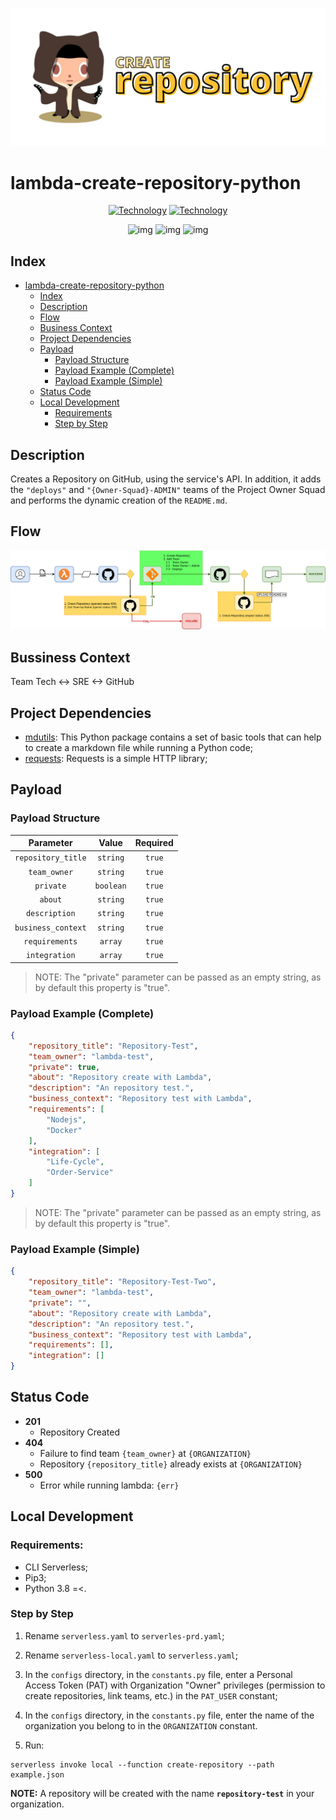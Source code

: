 ![img](https://github.com/padupe/lambda-create-repository-python/blob/main/assets/banner_project.png)
# lambda-create-repository-python

<div align="center">

[![Technology][python-image]][python-url]
[![Technology][aws-lambda-image]][aws-lambda-url]<br>

![img](https://img.shields.io/badge/python-v3.8-blue)
![img](https://img.shields.io/badge/mdutils-v1.3.1-blue)
![img](https://img.shields.io/badge/requests-v2.25.1-blue)

</div>

[python-url]: https://www.python.org/
[python-image]: https://img.shields.io/badge/python-3670A0?style=for-the-badge&logo=python&logoColor=ffdd54

[aws-lambda-url]: https://aws.amazon.com/pt/lambda/
[aws-lambda-image]: https://img.shields.io/badge/aws.lambda-yellow?style=for-the-badge&logo=amazon&logoColor=black

## Index
<!--ts-->
* [lambda-create-repository-python](#lambda-create-repository-python)
    * [Index](#index)
    * [Description](#description)
    * [Flow](#flow)
    * [Business Context](#bussiness-context)
    * [Project Dependencies](#project-dependencies)
    * [Payload](#payload)
        * [Payload Structure](#payload-structure)
        * [Payload Example (Complete)](#payload-example-complete)
        * [Payload Example (Simple)](#payload-example-simple)
    * [Status Code](#status-code)
    * [Local Development](#local-development)
        * [Requirements](#requirements)
        * [Step by Step](#step-by-step)

<!--te-->

## Description
Creates a Repository on GitHub, using the service's API.
In addition, it adds the `"deploys"` and `"{Owner-Squad}-ADMIN"` teams of the Project Owner Squad and performs the dynamic creation of the `README.md`.

## Flow
![img](https://github.com/padupe/lambda-create-repository-python/blob/main/docs/flow-lambda-create-repository.drawio.png)

## Bussiness Context
Team Tech <-> SRE <-> GitHub

## Project Dependencies
- [mdutils](https://pypi.org/project/mdutils/ 'mdutils'): This Python package contains a set of basic tools that can help to create a markdown file while running a Python code;<br>
- [requests](https://pypi.org/project/requests/ 'requests'): Requests is a simple HTTP library;<br>

## Payload

### Payload Structure

<div align="center">

|Parameter|Value|Required|
|:---:|:---:|:---:|
|`repository_title`|`string`| `true`|
|`team_owner`|`string`|`true`|
|`private`|`boolean`|`true`|
|`about`|`string`|`true`|
|`description`|`string`|`true`|
|`business_context`|`string`|`true`|
|`requirements`|`array`|`true`|
|`integration`|`array`|`true`|

</div>

> NOTE: The "private" parameter can be passed as an empty string, as by default this property is "true".


### Payload Example (Complete)
```json
{
    "repository_title": "Repository-Test",
    "team_owner": "lambda-test",
    "private": true,
    "about": "Repository create with Lambda",
    "description": "An repository test.",
    "business_context": "Repository test with Lambda",
    "requirements": [
        "Nodejs",
        "Docker"
    ],
    "integration": [
        "Life-Cycle",
        "Order-Service"
    ]
}
```
> NOTE: The "private" parameter can be passed as an empty string, as by default this property is "true".

### Payload Example (Simple)
```json
{
    "repository_title": "Repository-Test-Two",
    "team_owner": "lambda-test",
    "private": "",
    "about": "Repository create with Lambda",
    "description": "An repository test.",
    "business_context": "Repository test with Lambda",
    "requirements": [],
    "integration": []
}
```

## Status Code
- **201**
    - Repository Created
- **404**
    - Failure to find team `{team_owner}` at `{ORGANIZATION}`
    - Repository `{repository_title}` already exists at `{ORGANIZATION}`
- **500**
    - Error while running lambda: `{err}`

## Local Development

### Requirements:
- CLI Serverless;
- Pip3;
- Python 3.8 =<.

### Step by Step
1. Rename `serverless.yaml` to `serverles-prd.yaml`;

2. Rename `serverless-local.yaml` to `serverless.yaml`;

3. In the `configs` directory, in the `constants.py` file, enter a Personal Access Token (PAT) with Organization "Owner" privileges (permission to create repositories, link teams, etc.) in the `PAT_USER` constant;

4. In the `configs` directory, in the `constants.py` file, enter the name of the organization you belong to in the `ORGANIZATION` constant.

5. Run:
```
serverless invoke local --function create-repository --path example.json
```

**NOTE:**
A repository will be created with the name **`repository-test`** in your organization.